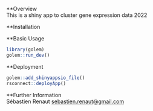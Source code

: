 **Overview  
This is a shiny app to cluster gene expression data
2022


**Installation  

**Basic Usage  
``` r
library(golem)
golem::run_dev()
```


**Deployment  
``` r
golem::add_shinyappsio_file()
rsconnect::deployApp()
```

**Further Information   
Sébastien Renaut
sebastien.renaut@gmail.com



 
